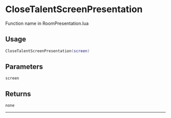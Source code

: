 # CloseTalentScreenPresentation
Function name in RoomPresentation.lua
## Usage
```lua
CloseTalentScreenPresentation(screen)
```
## Parameters
`screen`
## Returns
`none`

---